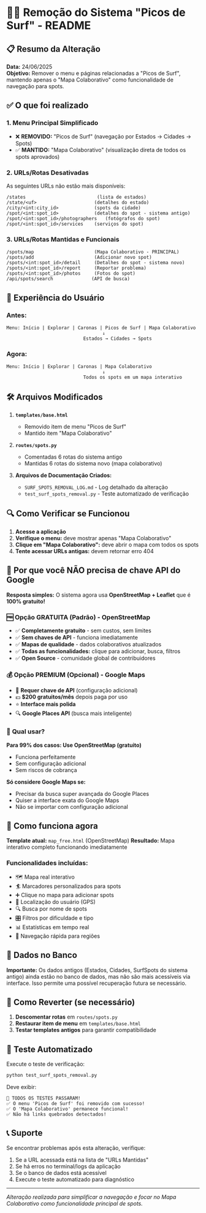 # 🏄‍♂️ Remoção do Sistema "Picos de Surf" - README

## 📋 Resumo da Alteração

**Data:** 24/06/2025  
**Objetivo:** Remover o menu e páginas relacionadas a "Picos de Surf", mantendo apenas o "Mapa Colaborativo" como funcionalidade de navegação para spots.

## ✅ O que foi realizado

### 1. **Menu Principal Simplificado**
- ❌ **REMOVIDO:** "Picos de Surf" (navegação por Estados → Cidades → Spots)
- ✅ **MANTIDO:** "Mapa Colaborativo" (visualização direta de todos os spots aprovados)

### 2. **URLs/Rotas Desativadas**
As seguintes URLs não estão mais disponíveis:
```
/states                          (lista de estados)
/state/<uf>                     (detalhes do estado)
/city/<int:city_id>             (spots da cidade)
/spot/<int:spot_id>             (detalhes do spot - sistema antigo)
/spot/<int:spot_id>/photographers   (fotógrafos do spot)
/spot/<int:spot_id>/services    (serviços do spot)
```

### 3. **URLs/Rotas Mantidas e Funcionais**
```
/spots/map                      (Mapa Colaborativo - PRINCIPAL)
/spots/add                      (Adicionar novo spot)
/spots/<int:spot_id>/detail     (Detalhes do spot - sistema novo)
/spots/<int:spot_id>/report     (Reportar problema)
/spots/<int:spot_id>/photos     (Fotos do spot)
/api/spots/search              (API de busca)
```

## 🎯 Experiência do Usuário

### Antes:
```
Menu: Início | Explorar | Caronas | Picos de Surf | Mapa Colaborativo
                                   ↓
                            Estados → Cidades → Spots
```

### Agora:
```
Menu: Início | Explorar | Caronas | Mapa Colaborativo
                                   ↓
                            Todos os spots em um mapa interativo
```

## 🛠️ Arquivos Modificados

1. **`templates/base.html`**
   - Removido item de menu "Picos de Surf"
   - Mantido item "Mapa Colaborativo"

2. **`routes/spots.py`**
   - Comentadas 6 rotas do sistema antigo
   - Mantidas 6 rotas do sistema novo (mapa colaborativo)

3. **Arquivos de Documentação Criados:**
   - `SURF_SPOTS_REMOVAL_LOG.md` - Log detalhado da alteração
   - `test_surf_spots_removal.py` - Teste automatizado de verificação

## 🔍 Como Verificar se Funcionou

1. **Acesse a aplicação**
2. **Verifique o menu:** deve mostrar apenas "Mapa Colaborativo"
3. **Clique em "Mapa Colaborativo":** deve abrir o mapa com todos os spots
4. **Tente acessar URLs antigas:** devem retornar erro 404

## 🤔 Por que você NÃO precisa de chave API do Google

**Resposta simples:** O sistema agora usa **OpenStreetMap + Leaflet** que é **100% gratuito!**

### 🆓 **Opção GRATUITA (Padrão)** - OpenStreetMap
- ✅ **Completamente gratuito** - sem custos, sem limites
- ✅ **Sem chaves de API** - funciona imediatamente
- ✅ **Mapas de qualidade** - dados colaborativos atualizados
- ✅ **Todas as funcionalidades:** clique para adicionar, busca, filtros
- ✅ **Open Source** - comunidade global de contribuidores

### 💰 **Opção PREMIUM (Opcional)** - Google Maps
- 🔑 **Requer chave de API** (configuração adicional)
- 💵 **$200 gratuitos/mês** depois paga por uso
- ⭐ **Interface mais polida** 
- 🔍 **Google Places API** (busca mais inteligente)

### 🎯 **Qual usar?**

**Para 99% dos casos: Use OpenStreetMap (gratuito)**
- Funciona perfeitamente
- Sem configuração adicional
- Sem riscos de cobrança

**Só considere Google Maps se:**
- Precisar da busca super avançada do Google Places
- Quiser a interface exata do Google Maps
- Não se importar com configuração adicional

## 🚀 Como funciona agora

**Template atual:** `map_free.html` (OpenStreetMap)
**Resultado:** Mapa interativo completo funcionando imediatamente

### Funcionalidades incluídas:
- 🗺️ Mapa real interativo 
- 🏄 Marcadores personalizados para spots
- ➕ Clique no mapa para adicionar spots
- 📍 Localização do usuário (GPS)
- 🔍 Busca por nome de spots
- 🎛️ Filtros por dificuldade e tipo
- 📊 Estatísticas em tempo real
- 🧭 Navegação rápida para regiões

## 💾 Dados no Banco

**Importante:** Os dados antigos (Estados, Cidades, SurfSpots do sistema antigo) ainda estão no banco de dados, mas não são mais acessíveis via interface. Isso permite uma possível recuperação futura se necessário.

## 🔄 Como Reverter (se necessário)

1. **Descomentar rotas** em `routes/spots.py`
2. **Restaurar item de menu** em `templates/base.html`
3. **Testar templates antigos** para garantir compatibilidade

## 🧪 Teste Automatizado

Execute o teste de verificação:
```bash
python test_surf_spots_removal.py
```

Deve exibir:
```
🎉 TODOS OS TESTES PASSARAM!
✅ O menu 'Picos de Surf' foi removido com sucesso!
✅ O 'Mapa Colaborativo' permanece funcional!
✅ Não há links quebrados detectados!
```

## 📞 Suporte

Se encontrar problemas após esta alteração, verifique:
1. Se a URL acessada está na lista de "URLs Mantidas"
2. Se há erros no terminal/logs da aplicação
3. Se o banco de dados está acessível
4. Execute o teste automatizado para diagnóstico

---
*Alteração realizada para simplificar a navegação e focar no Mapa Colaborativo como funcionalidade principal de spots.*

